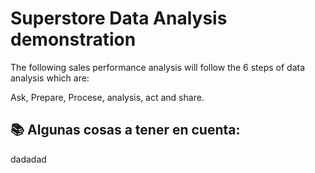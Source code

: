 # Superstore Data Analysis demonstration

The following sales performance analysis will follow the 6 steps of data analysis which are:

Ask, Prepare, Procese, analysis, act and share.

## 📚 Algunas cosas a tener en cuenta:

dadadad